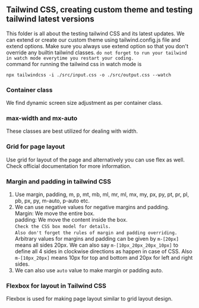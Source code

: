 ## Tailwind CSS, creating custom theme and testing tailwind latest versions
This folder is all about the testing tailwind CSS and its latest updates. We can extend or create our custom theme using tailwind.config.js file and extend options. Make sure you always use extend option so that you don't override any builtin tailwind classes. 
`do not forget to run your tailwind in watch mode everytime you restart your coding.`    
command for running the tailwind css in watch mode is     
```
npx tailwindcss -i ./src/input.css -o ./src/output.css --watch
```
### Container class
We find dynamic screen size adjustment as per container class. 
### max-width and mx-auto 
These classes are best utilized for dealing with width. 
### Grid for page layout
Use grid for layout of the page and alternatively you can use flex as well. Check official documentation for more information.     
### Margin and padding in tailwind CSS
1. Use margin, padding, m, p, mt, mb, ml, mr, ml, mx, my, px, py, pt, pr, pl, pb, px, py, m-auto, p-auto etc. 
2. We can use negative values for negative margins and padding.    
Margin: We move the entire box.     
padding: We move the content inside the box.     
`Check the CSS box model for details.`     
`Also don't forget the rules of margin and padding overriding.`    
Arbitrary values for margins and padding can be given by `m-[20px]` means all sides 20px. We can also say `m-[10px_20px_20px_10px]` to define all 4 sides in clockwise directions as happen in case of CSS. Also `m-[10px_20px]` means 10px for top and bottom and 20px for left and right sides.    
3. We can also use `auto` value to make margin or padding auto.    
### Flexbox for layout in Tailwind CSS
Flexbox is used for making page layout similar to grid layout design.  
